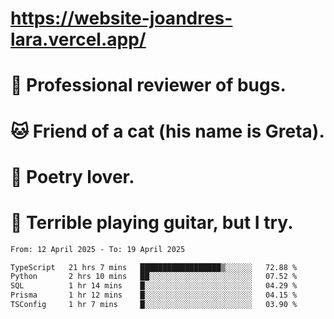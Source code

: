 # https://website-joandres-lara.vercel.app/
# 🐛 Professional reviewer of bugs.
# 🐱 Friend of a cat (his name is Greta).
# 📜 Poetry lover.
# 🎸 Terrible playing guitar, but I try.

<!--START_SECTION:waka-->

```txt
From: 12 April 2025 - To: 19 April 2025

TypeScript   21 hrs 7 mins   ██████████████████▒░░░░░░   72.88 %
Python       2 hrs 10 mins   ██░░░░░░░░░░░░░░░░░░░░░░░   07.52 %
SQL          1 hr 14 mins    █░░░░░░░░░░░░░░░░░░░░░░░░   04.29 %
Prisma       1 hr 12 mins    █░░░░░░░░░░░░░░░░░░░░░░░░   04.15 %
TSConfig     1 hr 7 mins     █░░░░░░░░░░░░░░░░░░░░░░░░   03.90 %
```

<!--END_SECTION:waka-->
